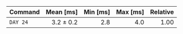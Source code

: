 | Command | Mean [ms] | Min [ms] | Max [ms] | Relative |
|:---|---:|---:|---:|---:|
| `DAY 24` | 3.2 ± 0.2 | 2.8 | 4.0 | 1.00 |
